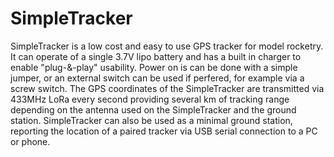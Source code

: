 # SimpleTracker

SimpleTracker is a low cost and easy to use GPS tracker for model rocketry. It can operate of a single 3.7V lipo battery and has a built in charger to enable "plug-&-play" usability. Power on is can be done with a simple jumper, or an external switch can be used if perfered, for example via a screw switch. The GPS coordinates of the SimpleTracker are transmitted via 433MHz LoRa every second providing several km of tracking range depending on the antenna used on the SimpleTracker and the ground station. SimpleTracker can also be used as a minimal ground station, reporting the location of a paired tracker via USB serial connection to a PC or phone.
